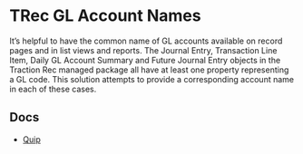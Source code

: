 # TRec GL Account Names

It’s helpful to have the common name of GL accounts available on record pages and in list views and reports. The Journal Entry, Transaction Line Item, Daily GL Account Summary and Future Journal Entry objects in the Traction Rec managed package all have at least one property representing a GL code. This solution attempts to provide a corresponding account name in each of these cases.

## Docs

- [Quip](https://quip.com/FID2AWxtSXzd/GL-Account-Names-in-TRec)

